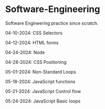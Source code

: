 # Software-Engineering
Software Engineering practice since scratch.

04-10-2024: CSS Selectors

04-12-2024: HTML forms

04-24-2024: Node

04-28-2024: CSS Positioning

05-01-2024: Non-Standard Loops

05-18-2024: JavaScript functions

05-21-2024: JavaScript Control flow

05-24-2024: JavaScript Basic loops
